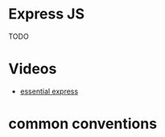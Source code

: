 # Express JS

TODO


# Videos

- [essential express](https://www.linkedin.com/learning/express-essential-training/)


# common conventions